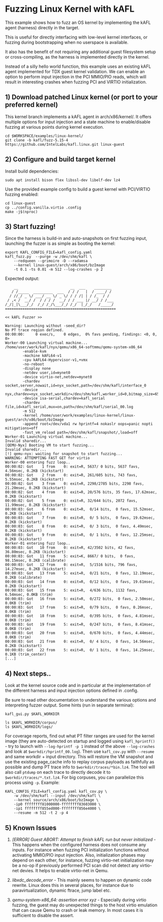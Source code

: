 # Fuzzing Linux Kernel with kAFL

This example shows how to fuzz an OS kernel by implementing the kAFL agent
(harness) directly in the target.

This is useful for directly interfacing with low-level kernel interfaces,
or fuzzing during bootstrapping when no userspace is available.

It also has the benefit of not requiring any additional guest filesystem
setup or cross-compiling, as the harness is implemented directly in the kernel.


Instead of a silly hello world function, this example uses an existing kAFL
agent implemented for TDX guest kernel validation. We can enable an option to
perform input injection in the PCI MMIO/PIO reads, which will result in
interesting crashes when fuzzing PCI and VIRTIO initialization.

## 1) Download patched Linux kernel (or port to your preferred kernel)

This kernel branch implements a kAFL agent in arch/x86/kernel/. It offers
multiple options for input injection and a state machine to enable/disable
fuzzing at various points during kernel execution.

```
cd $WORKSPACE/examples/linux-kernel/
git clone -b kafl/fuzz-5.15-4 https://github.com/IntelLabs/kafl.linux.git linux-guest
```

## 2) Configure and build target kernel

Install build dependencies:
```
sudo apt install bison flex libssl-dev libelf-dev lz4
```

Use the provided example config to build a guest kernel with PCI/VIRTIO fuzzing
enabled:

```
cd linux-guest
cp ../config.vanilla.virtio .config
make -j$(nproc)
```

## 3) Start fuzzing!

Since the harness is build-in and auto-snapshots on first fuzzing input,
launching the fuzzer is as simple as booting the kernel:

```
export KAFL_CONFIG_FILE=kafl_config.yaml
kafl_fuzz.py  --purge -w /dev/shm/kafl \
	--redqueen --grimoire -D --radamsa
	--kernel linux-guest/arch/x86/boot/bzImage
	-t 0.1 -ts 0.01 -m 512 --log-crashes -p 2
```

Expected output:

```
    __                        __  ___    ________
   / /_____  _________  ___  / / /   |  / ____/ /
  / //_/ _ \/ ___/ __ \/ _ \/ / / /| | / /_  / /
 / ,< /  __/ /  / / / /  __/ / / ___ |/ __/ / /___
/_/|_|\___/_/  /_/ /_/\___/_/ /_/  |_/_/   /_____/
===================================================

<< kAFL Fuzzer >>

Warning: Launching without -seed_dir?
No PT trace region defined.
00:00:00:     0 exec/s,    0 edges,  0% favs pending, findings: <0, 0, 0>
Worker-00 Launching virtual machine...
/home/user/work/kafl/nyx/qemu/x86_64-softmmu/qemu-system-x86_64
        -enable-kvm
        -machine kAFL64-v1
        -cpu kAFL64-Hypervisor-v1,+vmx
        -no-reboot
        -display none
        -netdev user,id=mynet0
        -device virtio-net,netdev=mynet0
        -chardev socket,server,nowait,id=nyx_socket,path=/dev/shm/kafl/interface_0
        -device nyx,chardev=nyx_socket,workdir=/dev/shm/kafl,worker_id=0,bitmap_size=65536,input_buffer_size=131072
        -device isa-serial,chardev=kafl_serial
        -chardev file,id=kafl_serial,mux=on,path=/dev/shm/kafl/serial_00.log
        -m 512
        -kernel /home/user/work/examples/linux-kernel/linux-guest/arch/x86/boot/bzImage
        -append root=/dev/vda1 rw hprintf=4 nokaslr oops=panic nopti mitigations=off
        -fast_vm_reload path=/dev/shm/kafl/snapshot/,load=off
Worker-01 Launching virtual machine...
Invalid sharedir...
[QEMU-Nyx] Booting VM to start fuzzing...
Invalid sharedir...
[!] qemu-nyx: waiting for snapshot to start fuzzing...
WARNING: ATTEMPTING FAST GET for virtio
Worker-00 entering fuzz loop..
00:00:02: Got    1 from    0: exit=R, 5637/ 0 bits, 5637 favs, 4.56msec, 0.2KB (kickstart)
00:00:02: Got    2 from    0: exit=R, 261/605 bits, 743 favs, 5.55msec, 0.2KB (kickstart)
00:00:02: Got    3 from    0: exit=R, 2298/2785 bits, 2298 favs, 21.20msec, 0.2KB (kickstart)
00:00:02: Got    4 from    0: exit=R, 20/576 bits, 35 favs, 17.62msec, 0.2KB (kickstart)
00:00:02: Got    5 from    0: exit=R, 32/644 bits, 2072 favs, 11.99msec, 0.2KB (kickstart)
00:00:03: Got    6 from    0: exit=R,  0/14 bits,  0 favs, 15.52msec, 0.2KB (kickstart)
00:00:03: Got    7 from    0: exit=R,  0/ 5 bits,  0 favs, 19.62msec, 0.2KB (kickstart)
00:00:03: Got    8 from    0: exit=R,  0/ 3 bits,  0 favs, 4.49msec, 0.2KB (kickstart)
00:00:03: Got    9 from    0: exit=R,  0/ 1 bits,  0 favs, 12.25msec, 0.2KB (kickstart)
Worker-01 entering fuzz loop..
00:00:03: Got   10 from    0: exit=R, 42/3502 bits, 42 favs, 36.80msec, 0.2KB (kickstart)
00:00:03: Got   11 from    5: exit=K, 8667/ 0 bits,  0 favs, 98.15msec, 0.2KB (calibrate)
00:00:03: Got   12 from    0: exit=R,  5/1516 bits, 796 favs, 14.27msec, 0.2KB (kickstart)
00:00:03: Got   13 from    5: exit=R,  0/21 bits,  0 favs, 12.19msec, 0.2KB (calibrate)
00:00:03: Got   14 from    0: exit=R,  0/12 bits,  0 favs, 19.61msec, 0.2KB (kickstart)
00:00:03: Got   15 from    5: exit=R,  4/636 bits, 1132 favs, 6.54msec, 0.0KB (trim)
00:00:03: Got   16 from    5: exit=R,  0/272 bits,  0 favs, 2.50msec, 0.0KB (trim)
00:00:03: Got   17 from    5: exit=R,  0/79 bits,  0 favs, 0.26msec, 0.0KB (trim)
00:00:03: Got   18 from    5: exit=R,  0/395 bits,  0 favs, 4.81msec, 0.0KB (trim)
00:00:03: Got   19 from    5: exit=R,  0/247 bits,  0 favs, 8.41msec, 0.0KB (trim)
00:00:03: Got   20 from    5: exit=R,  0/670 bits,  0 favs, 4.44msec, 0.0KB (trim)
00:00:03: Got   21 from    0: exit=R,  0/ 4 bits,  0 favs, 14.56msec, 0.2KB (kickstart)
00:00:03: Got   22 from    5: exit=R,  0/ 1 bits,  0 favs, 14.25msec, 0.1KB (trim_center)
[...]
```

## 4) Next steps..

Look at the kernel source code and in particular at the implementation of the
different harness and input injection options defined in .config.

Be sure to read other documentation to understand the various options and
interpreting fuzzer output. Some hints (run in separate terminal):

```
kafl_gui.py $KAFL_WORKDIR
```

```
ls $KAFL_WORKDIR/corpus/
ls $KAFL_WORKDIR/logs/
```

For coverage reports, find out what PT filter ranges are used for the kernel image (they are auto-detected on startup and logged using `kafl_hprintf()` - try to launch with `--log-hprintf -p 1` instead of the above `--log-crashes` and look at `$workdir/hprintf_00.log`). Then use `kafl_cov.py` with `--resume` and same workdir + input directory. This will restore the VM snapshot and use the existing page_cache info to replay corpus payloads as faithfully as possible and dump PT trace info to `$workdir/traces/*bin.lz4`. The tool will also call `ptdump` on each trace to directly decode it to `$workdir/traces/*.txt.lz4`. For big corpuses, you can parallelize this process using `-p`. Example:

```
KAFL_CONFIG_FILE=kafl_config.yaml kafl_cov.py \
	-w /dev/shm/kafl --input /dev/shm/kafl \
	--kernel source/arch/x86/boot/bzImage \
	-ip0 ffffffff81000000-ffffffff83603000 \
	-ip1 ffffffff855ed000-ffffffff856e4000 \
	--resume -m 512 -t 2 -p 4
```

## 5) Known Issues

1) *[ERROR] Guest ABORT: Attempt to finish kAFL run but never initialized* - This
happens when the configured harness does not consume any inputs. For instance
when fuzzing PCI initialization functions without activating MMIO/PIO input
injection. Also, initialization phases may depend on each other, for instance,
fuzzing virtio-net initialization may be a no-op if previously performed PCI
scan did not detect any virtio-net devies. It helps to enable virtio-net in
Qemu.

2) *libxdc_decode_error* - This mainly seems to happen on dynamic code rewrite.
Linux does this in several places, for instance due to paravirtualization,
dynamic ftrace, jump label etc.

3) *qemu-system-x86_64: assertion error xyz* - Especially during virtio fuzzing,
the guest may do unexpected things to the host virtio emulation that can cause
Qemu to crash or leak memory. In most cases it is sufficient to disable the
assert.
